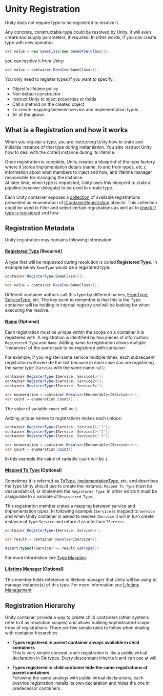 # Unity Registration
Unity does not require type to be registered to resolve it. 

Any concrete, constructable type could be resolved by Unity. It will even create and supply parameters, if required. In other words, if you can create type with new operator:
```C#
var value = new SomeClass(new SomeOtherClass());
```
you can resolve it from Unity:
```C#
var value = container.Resolve<SomeClass>();
```

You only need to register types if you want to specify:

* Object's lifetime policy
* Non default constructor 
* Instruct Unity to inject properties or fields
* Call a method on the created object
* To create mapping between service and implementation types
* All of the above

## What is a Registration and how it works
When you register a type, you are instructing Unity how to crate and initialize instance of that type during instantiation. You also instruct Unity how to deal with the crated instance during its lifetime.

Once registration is complete, Unity creates a blueprint of the type factory where it stores implementation details (name, to and from types, etc.), information about what members to inject and how, and lifetime manager responsible for managing the instance. <br>
At later time, when type is requested, Unity uses this blueprint to crate a pipeline (resolver delegate) to be used to create type. 

Each Unity container exposes a [collection](xref:Unity.IUnityContainer#Unity_IUnityContainer_Registrations) of available registrations presented as enumeration of [IContainerRegistration](xref:Unity.IContainerRegistration) objects. This collection could be used to filter and select certain registrations as well as to [check if type is registered](xref:#Unity.IUnityContainer#Unity_IUnityContainer_IsRegistered_System_Type_System_String_) and how.

## Registration Metadata
Unity registration may contains following information:

#### [Registered Type](xref:Unity.IContainerRegistration#Unity_IContainerRegistration_RegisteredType) [Required]
A type that will be requested during resolution is called **Registered Type**. In example below `SomeType` would be a registered type. 
```C#
container.RegisterType<SomeClass>();
...
var value = container.Resolve<SomeClass>();
```
Different container authors call this type by different names, [FromType](https://docs.microsoft.com/en-us/previous-versions/msp-n-p/ee650974(v%3dpandp.10)), [ServiceType](https://docs.microsoft.com/en-us/dotnet/api/microsoft.extensions.dependencyinjection.servicedescriptor.servicetype), etc. The key point to remember is that this is the Type container will be holding in internal registry and will be looking for when executing the resolve.

#### [Name](xref:Unity.IContainerRegistration#Unity_IContainerRegistration_Name) [Optional]
Each registration must be unique within the scope on a container it is registered with. A registration is identified by two pieces of information: `Registered Type` and `Name`. 
Adding name to registration allows multiple 'instances' of the same type to be registered with container. 

For example, if you register same service multiple times, each subsequent registration will override the last because in each case you are registering the same type `IService` with the same name `null`:
```C#
container.RegisterType<IService, Service1>();
container.RegisterType<IService, Service2>();
container.RegisterType<IService, Service3>();

var enumeration = container.Resolve<IEnumerable<IService>>();
var count = enumeration.Count();
```
The value of variable `count` will be `1`. 

Adding unique names to registrations makes each unique:
```C#
container.RegisterType<IService, Service1>("1");
container.RegisterType<IService, Service2>("2");
container.RegisterType<IService, Service3>("3");

var enumeration = container.Resolve<IEnumerable<IService>>();
var count = enumeration.Count();
```
In this example the value of variable `count` will be `3`. 

#### [Mapped To Type](xref:Unity.IContainerRegistration#Unity_IContainerRegistration_MappedToType) [Optional]
Sometimes it is referred as [ToType](https://docs.microsoft.com/en-us/previous-versions/msp-n-p/ee650974(v%3dpandp.10)), [ImplementationType](https://docs.microsoft.com/en-us/dotnet/api/microsoft.extensions.dependencyinjection.servicedescriptor.implementationtype), etc. and describes the type Unity should use to create the instance. 
`Mapped To Type` must be descendant of, or implement the `Registered Type`. In other words it must be assignable to a variable of `Registered Type`. 

This registration member crates a mapping between service and implementation types. In following example `IService` is mapped to `Service` and when Unity container is asked to resolve `IService` it will in turn create instance of type `Service` and return it as interface `IService`.
```C#
container.RegisterType<IService, Service>();

var result = container.Resolve<IService>();

Assert(typeof(Service) == result.GetType())
```
For more information see [Type Mapping](mapping.md). 

#### [Lifetime Manager](xref:Unity.IContainerRegistration#Unity_IContainerRegistration_LifetimeManager) [Optional]
This member holds reference to lifetime manager that Unity will be using to manage instance(s) of this type. For more information see [Lifetime Management](../lifetime/lifetime.md) 

## Registration Hierarchy
Unity container provide a way to create child containers (other systems refer to it as resolution scopes) and allows building sophisticated scope trees of registrations. There are few simple rules to follow when dealing with container hierarchies:

* **Types registered in parent container always available in child containers**<br>
This is very simple concept, each registration is like a public virtual declaration in C# types. Every descendant inherits it and can use at will.

* **Types registered in child container hide the same registrations of parent containers**<br>
Following the same analogy with public virtual declarations, each override registration installs its own declaration and hides the one in predecessor containers.